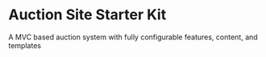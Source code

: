 # Auction Site Starter Kit
A MVC based auction system with fully configurable features, content, and templates

